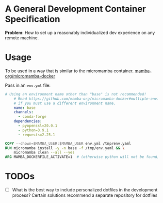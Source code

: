 # A General Development Container Specification
**Problem**: How to set up a reasonably individualized dev experience on any
remote machine.

# Usage
To be used in a way that is similar to the micromamba container.
[mamba-org/micromamba-docker](https://github.com/mamba-org/micromamba-docker)

Pass in an `env.yml` file:
```yaml
# Using an environment name other than "base" is not recommended!
    # Read https://github.com/mamba-org/micromamba-docker#multiple-environments
    # if you must use a different environment name.
    name: base
    channels:
      - conda-forge
    dependencies:
      - pyopenssl=20.0.1
      - python=3.9.1
      - requests=2.25.1
```

```Dockerfile
COPY --chown=$MAMBA_USER:$MAMBA_USER env.yml /tmp/env.yaml
RUN micromamba install -y -n base -f /tmp/env.yaml && \
    micromamba clean --all --yes
ARG MAMBA_DOCKERFILE_ACTIVATE=1  # (otherwise python will not be found)
```

# TODOs
- [ ] What is the best way to include personalized dotfiles in the development
process? Certain solutions recommend a separate repository for dotfiles

